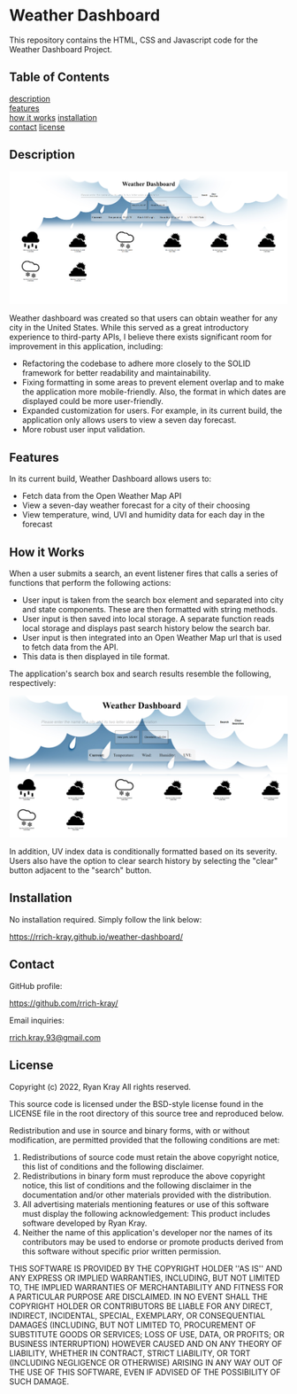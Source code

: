 # Weather Dashboard

This repository contains the HTML, CSS and Javascript code for the Weather Dashboard Project.

## Table of Contents

[description](#description)  
[features](#features)  
[how it works](#how-it-works)
[installation](#installation)  
[contact](#contact)
[license](#license)

## Description

![Weather Dashboard Screenshot](./assets/images/screen1.png)

Weather dashboard was created so that users can obtain weather for any city in the United States. While this served as a great introductory experience to third-party APIs, I believe there exists significant room for improvement in this application, including:

- Refactoring the codebase to adhere more closely to the SOLID framework for better readability and maintainability.
- Fixing formatting in some areas to prevent element overlap and to make the application more mobile-friendly. Also, the format in which dates are displayed could be more user-friendly.
- Expanded customization for users. For example, in its current build, the application only allows users to view a seven day forecast.
- More robust user input validation.

## Features

In its current build, Weather Dashboard allows users to:

- Fetch data from the Open Weather Map API
- View a seven-day weather forecast for a city of their choosing
- View temperature, wind, UVI and humidity data for each day in the forecast

## How it Works

When a user submits a search, an event listener fires that calls a series of functions that perform the following actions:

- User input is taken from the search box element and separated into city and state components. These are then formatted with string methods.
- User input is then saved into local storage. A separate function reads local storage and displays past search history below the search bar.
- User input is then integrated into an Open Weather Map url that is used to fetch data from the API.
- This data is then displayed in tile format.

The application's search box and search results resemble the following, respectively:

![Search Box Screenshot](./assets/images/screen2.png)
![Search Results Screenshot](./assets/images/screen3.png)

In addition, UV index data is conditionally formatted based on its severity. Users also have the option to clear search history by selecting the "clear" button adjacent to the "search" button.

## Installation

No installation required. Simply follow the link below:

https://rrich-kray.github.io/weather-dashboard/

## Contact

GitHub profile:

https://github.com/rrich-kray/

Email inquiries:

rrich.kray.93@gmail.com

## License

Copyright (c) 2022, Ryan Kray
All rights reserved.

This source code is licensed under the BSD-style license found in the LICENSE file in the root directory of this source tree and reproduced below.

Redistribution and use in source and binary forms, with or without modification, are permitted provided that the following conditions are met:

1. Redistributions of source code must retain the above copyright notice, this list of conditions and the following disclaimer.
2. Redistributions in binary form must reproduce the above copyright notice, this list of conditions and the following disclaimer in the documentation and/or other materials provided with the distribution.
3. All advertising materials mentioning features or use of this software must display the following acknowledgement: This product includes software developed by Ryan Kray.
4. Neither the name of this application's developer nor the names of its contributors may be used to endorse or promote products derived from this software without specific prior written permission.

THIS SOFTWARE IS PROVIDED BY THE COPYRIGHT HOLDER ''AS IS'' AND ANY EXPRESS OR IMPLIED WARRANTIES, INCLUDING, BUT NOT LIMITED TO, THE IMPLIED WARRANTIES OF MERCHANTABILITY AND FITNESS FOR A PARTICULAR PURPOSE ARE DISCLAIMED. IN NO EVENT SHALL THE COPYRIGHT HOLDER OR CONTRIBUTORS BE LIABLE FOR ANY DIRECT, INDIRECT, INCIDENTAL, SPECIAL, EXEMPLARY, OR CONSEQUENTIAL DAMAGES (INCLUDING, BUT NOT LIMITED TO, PROCUREMENT OF SUBSTITUTE GOODS OR SERVICES; LOSS OF USE, DATA, OR PROFITS; OR BUSINESS INTERRUPTION) HOWEVER CAUSED AND ON ANY THEORY OF LIABILITY, WHETHER IN CONTRACT, STRICT LIABILITY, OR TORT (INCLUDING NEGLIGENCE OR OTHERWISE) ARISING IN ANY WAY OUT OF THE USE OF THIS SOFTWARE, EVEN IF ADVISED OF THE POSSIBILITY OF SUCH DAMAGE.

